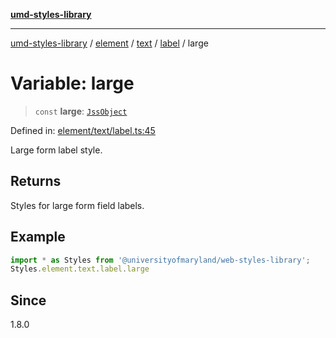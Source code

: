 [**umd-styles-library**](../../../../../../README.md)

***

[umd-styles-library](../../../../../../modules.md) / [element](../../../../../README.md) / [text](../../../README.md) / [label](../README.md) / large

# Variable: large

> `const` **large**: [`JssObject`](../../../../../../utilities/namespaces/transform/type-aliases/JssObject.md)

Defined in: [element/text/label.ts:45](https://github.com/UMD-Digital/design-system/blob/8c958a0419ab79ba8bcba0aabd12f79a69ac5834/packages/styles/source/element/text/label.ts#L45)

Large form label style.

## Returns

Styles for large form field labels.

## Example

```typescript
import * as Styles from '@universityofmaryland/web-styles-library';
Styles.element.text.label.large
```

## Since

1.8.0
